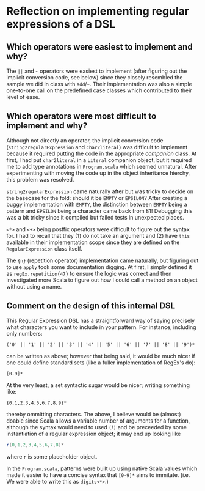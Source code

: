 # Reflection on implementing regular expressions of a DSL

## Which operators were easiest to implement and why?

The `||` and `~` operators were easiest to implement (after figuring out the
implicit conversion code, see below) since they closely resembled the sample we
did in class with `add`/`+`. Their implementation was also a simple one-to-one call
on the predefined case classes which contributed to their level of ease.

## Which operators were most difficult to implement and why?

Although not directly an operator, the implicit conversion code (`string2regularExpression`
and `char2literal`) was difficult to implement because it required
putting the code in the appropriate *companion* class. At first, I had put
`char2literal` in a `Literal` companion object, but it required me to add type
annotations in `Program.scala` which seemed unnatural. After experimenting with
moving the code up in the object inheritance hierchy, this problem was resolved.

`string2regularExpression` came naturally after but was tricky to decide on the
basecase for the fold: should it be `EMPTY` or `EPSILON`? After creating a buggy
implementation with `EMPTY`, the distinction between `EMPTY` being a pattern
and `EPSILON` being a character came back from 81! Debugging this was a bit tricky
since it compiled but failed tests in unexpected places.

`<*>` and `<+>` being postfix operators were difficult to figure out the syntax
for. I had to recall that they (1) do not take an argument and (2) have `this`
available in their implementation scope since they are defined on the `RegularExpression`
class itself.

The `{n}` (repetition operator) implementation came naturally, but figuring out
to use `apply` took some documentation digging. At first, I simply defined
it as `regEx.repetition{47}` to ensure the logic was correct and then investigated
more Scala to figure out how I could call a method on an object without using
a name.

## Comment on the design of this internal DSL

This Regular Expression DSL has a straightforward way of saying precisely what
characters you want to include in your pattern. For instance, including only
numbers:

```
('0' || '1' || '2' || '3' || '4' || '5' || '6' || '7' || '8' || '9')*
```

can be written as above; however that being said, it would be much nicer if one
could define standard sets (like a fuller implementation of RegEx's do):

```
[0-9]*
```

At the very least, a set syntactic sugar would be nicer; writing something like:

```
{0,1,2,3,4,5,6,7,8,9}*
```

thereby ommitting characters. The above, I believe would be (almost) doable since
Scala allows a variable number of arguments for a function, although the syntax
would need to used `(`/`)` and be preceeded by some instantiation of a regular
expression object; it may end up looking like

```scala
r(0,1,2,3,4,5,6,7,8)*
```

where `r` is some placeholder object.

In the `Program.scala`, patterns were built up using native Scala values which
made it easier to have a concise syntax that `[0-9]*` aims to immitate. (i.e.
We were able to write this as `digits<*>`.)
